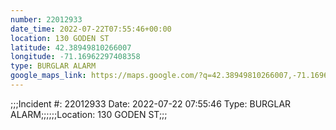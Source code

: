 ```yaml
---
number: 22012933
date_time: 2022-07-22T07:55:46+00:00
location: 130 GODEN ST
latitude: 42.38949810266007
longitude: -71.16962297408358
type: BURGLAR ALARM
google_maps_link: https://maps.google.com/?q=42.38949810266007,-71.16962297408358
---
```


;;;Incident #: 22012933  Date: 2022-07-22 07:55:46   Type: BURGLAR ALARM;;;;;;Location: 130 GODEN ST;;;

